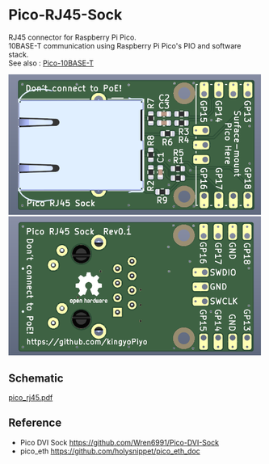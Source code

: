# Pico-RJ45-Sock

RJ45 connector for Raspberry Pi Pico.  
10BASE-T communication using Raspberry Pi Pico's PIO and software stack.  
See also : [Pico-10BASE-T](https://github.com/kingyoPiyo/Pico-10BASE-T "Pico-10BASE-T")

<img src="img/board_f.png" width="500">  
<img src="img/board_b.png" width="500">  

## Schematic
[pico_rj45.pdf](kicad/pico_rj45.pdf "Schematic")

## Reference
* Pico DVI Sock https://github.com/Wren6991/Pico-DVI-Sock
* pico_eth https://github.com/holysnippet/pico_eth_doc
